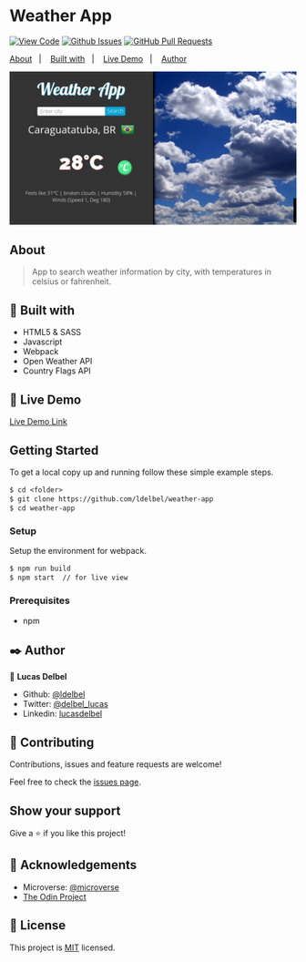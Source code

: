 # Weather App

[![View Code](https://img.shields.io/badge/View%20-Code-green)]()
[![Github Issues](https://img.shields.io/badge/GitHub-Issues-orange)]()
[![GitHub Pull Requests](https://img.shields.io/badge/GitHub-Pull%20Requests-blue)]()

<a text-align="center" href="#about">About</a>&nbsp;&nbsp;&nbsp;|&nbsp;&nbsp;&nbsp;
<a href="#with">Built with</a>&nbsp;&nbsp;&nbsp;|&nbsp;&nbsp;&nbsp;
<a href="#ldl">Live Demo</a>&nbsp;&nbsp;&nbsp;|&nbsp;&nbsp;&nbsp;
<a href="#author">Author</a>

![screenshot](./app_screenshot.png)

## About <a name = "about"></a>

> App to search weather information by city, with temperatures in celsius or fahrenheit.

## 🔧 Built with<a name = "with"></a>

- HTML5 & SASS
- Javascript
- Webpack
- Open Weather API
- Country Flags API

## 🔴 Live Demo <a name = "ldl"></a>

[Live Demo Link](https://livedemo.com)


## Getting Started

To get a local copy up and running follow these simple example steps.

```
$ cd <folder>
$ git clone https://github.com/ldelbel/weather-app
$ cd weather-app

```

### Setup

Setup the environment for webpack.

```
$ npm run build
$ npm start  // for live view

```

### Prerequisites

- npm

## ✒️  Author <a name = "author"></a>

👤 **Lucas Delbel**

- Github: [@ldelbel](https://github.com/ldelbel)
- Twitter: [@delbel_lucas](https://twitter.com/delbel_lucas)
- Linkedin: [lucasdelbel](https://www.linkedin.com/in/lucasdelbel/)


## 🤝 Contributing

Contributions, issues and feature requests are welcome!

Feel free to check the [issues page](issues/).

## Show your support

Give a ⭐️ if you like this project!

## :clap: Acknowledgements

- Microverse: [@microverse](https://www.microverse.org/)
- [The Odin Project](https://www.theodinproject.com/courses/javascript/lessons/weather-app)

## 📝 License

This project is [MIT](lic.url) licensed.
